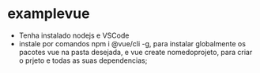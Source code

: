 # examplevue
- Tenha instalado nodejs e VSCode
- instale por comandos  npm i @vue/cli -g, para instalar globalmente os pacotes vue na pasta desejada, e  vue create nomedoprojeto, para criar o prjeto e todas as suas dependencias;
